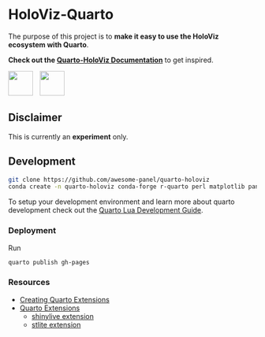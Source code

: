 # HoloViz-Quarto

The purpose of this project is to **make it easy to use the HoloViz ecosystem with Quarto**.

**Check out the [Quarto-HoloViz Documentation](https://awesome-panel.github.io/quarto-holoviz/)** to get inspired.

<img src="https://holoviz.org/_static/holoviz-logo-unstacked.svg" style="height: 50px;margin-right:10px"> <img src="https://quarto.org/quarto.png" style="height: 50px;margin-right:10px">

## Disclaimer

This is currently an **experiment** only.

## Development

```bash
git clone https://github.com/awesome-panel/quarto-holoviz
conda create -n quarto-holoviz conda-forge r-quarto perl matplotlib panel hvplot jupyter
```

To setup your development environment and learn more about quarto development check out the [Quarto Lua Development Guide](https://quarto.org/docs/extensions/lua.html).

### Deployment

Run

```bash
quarto publish gh-pages
```

### Resources

- [Creating Quarto Extensions](https://quarto.org/docs/extensions/creating.html)
- [Quarto Extensions](https://quarto.org/docs/extensions/listing-filters.html)
  - [shinylive extension](https://github.com/quarto-ext/shinylive)
  - [stlite extension](https://github.com/whitphx/quarto-stlite)
